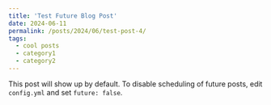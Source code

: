 ```yaml
---
title: 'Test Future Blog Post'
date: 2024-06-11
permalink: /posts/2024/06/test-post-4/
tags:
  - cool posts
  - category1
  - category2
---
```


This post will show up by default. To disable scheduling of future posts, edit `config.yml` and set `future: false`. 
